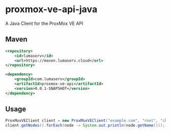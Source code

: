# proxmox-ve-api-java
A Java Client for the ProxMox VE API

## Maven
```xml
<repository>
    <id>lumaserv</id>
    <url>https://maven.lumaserv.cloud</url>
</repository>
```
```xml
<dependency>
    <groupId>com.lumaserv</groupId>
    <artifactId>proxmox-ve-api</artifactId>
    <version>0.0.1-SNAPSHOT</version>
</dependency>
```

## Usage
```java
ProxMoxVEClient client = new ProxMoxVEClient("example.com", "root", "changeme");
client.getNodes().forEach(node -> System.out.println(node.getName()));
```